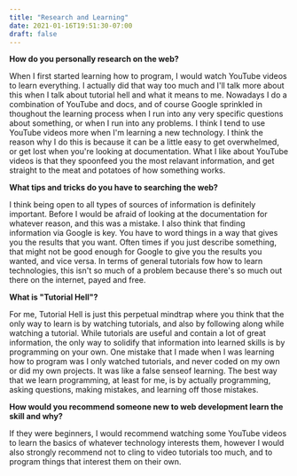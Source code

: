 ```yaml
---
title: "Research and Learning"
date: 2021-01-16T19:51:30-07:00
draft: false
---
```


**How do you personally research on the web?**

When I first started learning how to program, I would watch YouTube videos to learn everything. I actually did that way too much and I'll talk more about this when I talk about tutorial hell and what it means to me. Nowadays I do a combination of YouTube and docs, and of course Google sprinkled in thoughout the learning process when I run into any very specific questions about something, or when I run into any problems. I think I tend to use YouTube videos more when I'm learning a new technology. I think the reason why I do this is because it can be a little easy to get overwhelmed, or get lost when you're looking at documentation. What I like about YouTube videos is that they spoonfeed you the most relavant information, and get straight to the meat and potatoes of how something works. 

**What tips and tricks do you have to searching the web?**

I think being open to all types of sources of information is definitely important. Before I would be afraid of looking at the documentation for whatever reason, and this was a mistake. I also think that finding information via Google is key. You have to word things in a way that gives you the results that you want. Often times if you just describe something, that might not be good enough for Google to give you the results you wanted, and vice versa. In terms of general tutorials fow how to learn technologies, this isn't so much of a problem because there's so much out there on the internet, payed and free.

**What is "Tutorial Hell"?**

For me, Tutorial Hell is just this perpetual mindtrap where you think that the only way to learn is by watching tutorials, and also by following along while watching a tutorial. While tutorials are useful and contain a lot of great information, the only way to solidify that information into learned skills is by programming on your own. One mistake that I  made when I was learning how to program was I only watched tutorials, and never coded on my own or did my own projects. It was like a false senseof learning. The best way that we learn programming, at least for me, is by actually programming, asking questions, making mistakes, and learning off those mistakes.

**How would you recommend someone new to web development learn the skill and why?**

If they were beginners, I would recommend watching some YouTube videos to learn the basics of whatever technology interests them, however I would also strongly recommend not to cling to video tutorials too much, and to program things that interest them on their own.